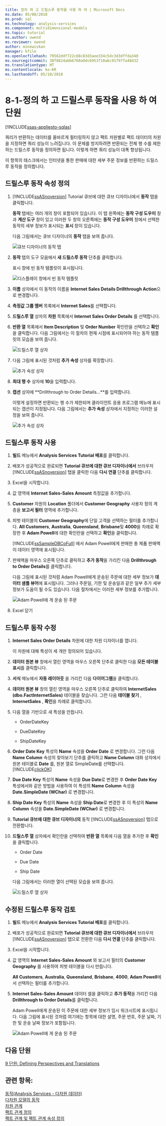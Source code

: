 ```yaml
---
title: 정의 하 고 드릴스루 동작을 사용 하 여 | Microsoft Docs
ms.date: 05/08/2018
ms.prod: sql
ms.technology: analysis-services
ms.component: multidimensional-models
ms.topic: tutorial
ms.author: owend
ms.reviewer: owend
author: minewiskan
manager: kfile
ms.openlocfilehash: 79562ddf722c88c83d3aee334c5dc3d3dffda340
ms.sourcegitcommit: 38f8824abb6760a9dc6953f10a6c91f97fa48432
ms.translationtype: HT
ms.contentlocale: ko-KR
ms.lasthandoff: 05/10/2018
---
```

# <a name="lesson-8-1---defining-and-using-a-drillthrough-action"></a>8-1-정의 하 고 드릴스루 동작을 사용 하 여 단원
[!INCLUDE[ssas-appliesto-sqlas](../includes/ssas-appliesto-sqlas.md)]

쿼리가 반환하는 데이터를 올바르게 필터링하지 않고 팩트 차원별로 팩트 데이터의 차원을 지정하면 쿼리 성능이 느려집니다. 이 문제를 방지하려면 반환되는 전체 행 수를 제한하는 드릴스루 동작을 정의하면 됩니다. 이렇게 하면 쿼리 성능이 대폭 향상됩니다.  
  
이 항목의 태스크에서는 인터넷을 통한 판매에 대한 세부 주문 정보를 반환하는 드릴스루 동작을 정의합니다.  
  
## <a name="defining-the-drillthrough-action-properties"></a>드릴스루 동작 속성 정의  
  
1.  [!INCLUDE[ssASnoversion](../includes/ssasnoversion-md.md)] Tutorial 큐브에 대한 큐브 디자이너에서 **동작** 탭을 클릭합니다.  
  
    **동작** 탭에는 여러 개의 창이 포함되어 있습니다. 이 탭 왼쪽에는 **동작 구성 도우미** 창과 **계산 도구** 창이 있고 이러한 두 창의 오른쪽에는 **동작 구성 도우미** 창에서 선택한 동작의 세부 정보가 표시되는 **표시** 창이 있습니다.  
  
    다음 그림에서는 큐브 디자이너의 **동작** 탭을 보여 줍니다.  
  
    ![큐브 디자이너의 동작 탭](../analysis-services/media/l8-action1.gif "큐브 디자이너의 동작 탭")  
  
2.  **동작** 탭의 도구 모음에서 **새 드릴스루 동작** 단추를 클릭합니다.  
  
    표시 창에 빈 동작 템플릿이 표시됩니다.  
  
    ![디스플레이 창에서 빈 동작 템플릿](../analysis-services/media/l8-action2.gif "디스플레이 창에서 빈 동작 템플릿이")  
  
3.  **이름** 상자에서 이 동작의 이름을 **Internet Sales Details Drillthrough Action**으로 변경합니다.  
  
4.  **측정값 그룹 멤버** 목록에서 **Internet Sales**를 선택합니다.  
  
5.  **드릴스루 열** 상자의 **차원** 목록에서 **Internet Sales Order Details** 를 선택합니다.  
  
6.  **반환 열** 목록에서 **Item Description** 및 **Order Number** 확인란을 선택하고 **확인**을 클릭합니다. 다음 그림에서는 이 절차의 현재 시점에 표시되어야 하는 동작 템플릿의 모습을 보여 줍니다.  
  
    ![드릴스루 열 상자](../analysis-services/media/l8-action3.gif "드릴스루 열 상자")  
  
7.  다음 그림에 표시된 것처럼 **추가 속성** 상자를 확장합니다.  
  
    ![추가 속성 상자](../analysis-services/media/l8-action4.gif "추가 속성 상자")  
  
8.  **최대 행 수** 상자에 **10**을 입력합니다.  
  
9. **캡션** 상자에 **Drillthrough to Order Details…**를 입력합니다.  
  
    이렇게 설정하면 반환되는 행 수가 제한되며 클라이언트 응용 프로그램 메뉴에 표시되는 캡션이 지정됩니다. 다음 그림에서는 **추가 속성** 상자에서 지정하는 이러한 설정을 보여 줍니다.  
  
    ![추가 속성 상자](../analysis-services/media/l8-action5.gif "추가 속성 상자")  
  
## <a name="using-the-drillthrough-action"></a>드릴스루 동작 사용  
  
1.  **빌드** 메뉴에서 **Analysis Services Tutorial 배포**를 클릭합니다.  
  
2.  배포가 성공적으로 완료되면 **Tutorial 큐브에 대한 큐브 디자이너에서** 브라우저 [!INCLUDE[ssASnoversion](../includes/ssasnoversion-md.md)] 탭을 클릭한 다음 **다시 연결** 단추를 클릭합니다.  
  
3.  Excel을 시작합니다.  
  
4.  값 영역에 **Internet Sales-Sales Amount** 측정값을 추가합니다.  
  
5.  **Customer** 차원의 **Location** 폴더에서 **Customer Geography** 사용자 정의 계층을 **보고서 필터** 영역에 추가합니다.  
  
6.  피벗 테이블의 **Customer Geography**에 단일 고객을 선택하는 필터를 추가합니다. **All Customers**, **Australia**, **Queensland**, **Brisbane**및 **4000**을 차례로 확장한 후 **Adam Powell**에 대한 확인란을 선택하고 **확인**을 클릭합니다.  
  
    [!INCLUDE[ssSampleDBCoFull](../includes/sssampledbcofull-md.md)] 에서 Adam Powell에게 판매한 총 제품 판매액이 데이터 영역에 표시됩니다.  
  
7.  판매액을 마우스 오른쪽 단추로 클릭하고 **추가 동작**을 가리킨 다음 **Drillthrough to Order Details**를 클릭합니다.  
  
    다음 그림에 표시된 것처럼 Adam Powell에게 운송된 주문에 대한 세부 정보가 **데이터 샘플 뷰어**에 표시됩니다. 그러나 주문일, 기한 및 운송일과 같은 일부 추가 세부 정보가 도움이 될 수도 있습니다. 다음 절차에서는 이러한 세부 정보를 추가합니다.  
  
    ![Adam Powell에 게 운송 된 주문](../analysis-services/media/l8-action6.gif "Adam Powell에 게 운송 된 주문")  
  
8.  Excel 닫기  
  
## <a name="modifying-the-drillthrough-action"></a>드릴스루 동작 수정  
  
1.  **Internet Sales Order Details** 차원에 대한 차원 디자이너를 엽니다.  
  
    이 차원에 대해 특성이 세 개만 정의되어 있습니다.  
  
2.  **데이터 원본 뷰** 창에서 열린 영역을 마우스 오른쪽 단추로 클릭한 다음 **모든 테이블 표시**를 클릭합니다.  
  
3.  **서식** 메뉴에서 **자동 레이아웃** 을 가리킨 다음 **다이어그램**을 클릭합니다.  
  
4.  **데이터 원본 뷰** 창의 열린 영역을 마우스 오른쪽 단추로 클릭하여 **InternetSales (dbo.FactInternetSales)** 테이블을 찾습니다. 그런 다음 **테이블 찾기** , **InternetSales** , **확인**을 차례로 클릭합니다.  
  
5.  다음 열을 기반으로 새 특성을 만듭니다.  
  
    -   OrderDateKey  
  
    -   DueDateKey  
  
    -   ShipDateKey  
  
6.  **Order Date Key** 특성의 **Name** 속성을 **Order Date** 로 변경합니다. 그런 다음 **Name Column** 속성의 찾아보기 단추를 클릭하고 **Name Column** 대화 상자에서 원본 테이블로 **Date** 를, 원본 열로 SimpleDate를 선택합니다. [!INCLUDE[clickOK](../includes/clickok-md.md)]  
  
7.  **Due Date Key** 특성의 **Name** 속성을 **Due Date**로 변경한 후 **Order Date Key** 특성에서와 같은 방법을 사용하여 이 특성의 **Name Column** 속성을 **Date.SimpleDate (WChar)** 로 변경합니다.  
  
8.  **Ship Date Key** 특성의 **Name** 속성을 **Ship Date**로 변경한 후 이 특성의 **Name Column** 속성을 **Date.SimpleDate (WChar)** 로 변경합니다.  
  
9. **Tutorial 큐브에 대한 큐브 디자이너의** 동작 [!INCLUDE[ssASnoversion](../includes/ssasnoversion-md.md)] 탭으로 전환합니다.  
  
10. **드릴스루 열** 상자에서 확인란을 선택하여 **반환 열** 목록에 다음 열을 추가한 후 **확인**을 클릭합니다.  
  
    -   Order Date  
  
    -   Due Date  
  
    -   Ship Date  
  
    다음 그림에서는 이러한 열이 선택된 모습을 보여 줍니다.  
  
    ![드릴스루 열 상자](../analysis-services/media/l8-action7.gif "드릴스루 열 상자")  
  
## <a name="reviewing-the-modified-drillthrough-action"></a>수정된 드릴스루 동작 검토  
  
1.  **빌드** 메뉴에서 **Analysis Services Tutorial 배포**를 클릭합니다.  
  
2.  배포가 성공적으로 완료되면 **Tutorial 큐브에 대한 큐브 디자이너에서** 브라우저 [!INCLUDE[ssASnoversion](../includes/ssasnoversion-md.md)] 탭으로 전환한 다음 **다시 연결** 단추를 클릭합니다.  
  
3.  Excel을 시작합니다.  
  
4.  값 영역의 **Internet Sales-Sales Amount** 와 보고서 필터의 **Customer Geography** 를 사용하여 피벗 테이블을 다시 만듭니다.  
  
    **All Customers**, **Australia**, **Queensland**, **Brisbane**, **4000**, **Adam Powell**에서 선택하는 필터를 추가합니다.  
  
5.  **Internet Sales-Sales Amount** 데이터 셀을 클릭하고 **추가 동작**을 가리킨 다음 **Drillthrough to Order Details**를 클릭합니다.  
  
    Adam Powell에게 운송된 이 주문에 대한 세부 정보가 임시 워크시트에 표시됩니다. 다음 그림에 표시된 것처럼 여기에는 항목에 대한 설명, 주문 번호, 주문 날짜, 기한 및 운송 날짜 정보가 포함됩니다.  
  
    ![Adam Powell에 게 운송 된 주문](../analysis-services/media/l8-action8.gif "Adam Powell에 게 운송 된 주문")  
  
## <a name="next-lesson"></a>다음 단원  
[9 단원: Defining Perspectives and Translations](../analysis-services/lesson-9-defining-perspectives-and-translations.md)  
  
## <a name="see-also"></a>관련 항목:  
[동작&#40;Analysis Services - 다차원 데이터&#41;](../analysis-services/multidimensional-models/actions-analysis-services-multidimensional-data.md)  
[다차원 모델의 동작](../analysis-services/multidimensional-models/actions-in-multidimensional-models.md)  
[차원 관계](../analysis-services/multidimensional-models-olap-logical-cube-objects/dimension-relationships.md)  
[팩트 관계 정의](../analysis-services/lesson-5-2-defining-a-fact-relationship.md)  
[팩트 관계 및 팩트 관계 속성 정의](../analysis-services/multidimensional-models/define-a-fact-relationship-and-fact-relationship-properties.md)  
  
  
  
